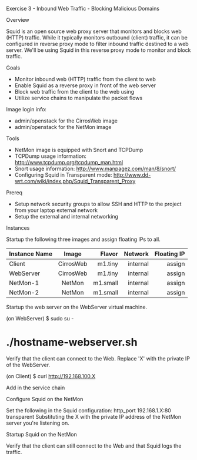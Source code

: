 Exercise 3 - Inbound Web Traffic - Blocking Malicious Domains

Overview

Squid is an open source web proxy server that monitors and blocks web (HTTP) traffic. While it typically monitors outbound (client) traffic, it can be configured in reverse proxy mode to filter inbound traffic destined to a web server. We'll be using Squid in this reverse proxy mode to monitor and block traffic.

Goals

  * Monitor inbound web (HTTP) traffic from the client to web
  * Enable Squid as a reverse proxy in front of the web server
  * Block web traffic from the client to the web using 
  * Utilize service chains to manipulate the packet flows

Image login info:

  * admin/openstack for the CirrosWeb image
  * admin/openstack for the NetMon image
  
Tools

  * NetMon image is equipped with Snort and TCPDump
  * TCPDump usage information: http://www.tcpdump.org/tcpdump_man.html
  * Snort usage information: http://www.manpagez.com/man/8/snort/
  * Configuring Squid in Transparent mode: http://www.dd-wrt.com/wiki/index.php/Squid_Transparent_Proxy

Prereq
  * Setup network security groups to allow SSH and HTTP to the project from your laptop external network
  * Setup the external and internal networking

Instances

Startup the following three images and assign floating IPs to all.

| Instance Name | Image         | Flavor   | Network  | Floating IP |
| ------------- |:-------------:| --------:|---------:|------------:|
| Client        | CirrosWeb     | m1.tiny  | internal |  assign     |
| WebServer     | CirrosWeb     | m1.tiny  | internal |  assign     |
| NetMon-1      | NetMon        | m1.small | internal |  assign     |
| NetMon-2      | NetMon        | m1.small | internal |  assign     |

Startup the web server on the WebServer virtual machine.

(on WebServer)
$ sudo su -
# ./hostname-webserver.sh

Verify that the client can connect to the Web. Replace 'X' with the private IP of the WebServer.

(on Client)
$ curl http://192.168.100.X

Add in the service chain

Configure Squid on the NetMon

Set the following in the Squid configuration:
http_port 192.168.1.X:80 transparent
Substituting the X with the private IP address of the NetMon server you're listening on.

Startup Squid on the NetMon

Verify that the client can still connect to the Web and that Squid logs the traffic.







